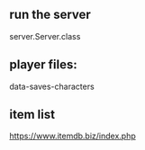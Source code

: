 run the server 
-
server.Server.class

player files:
-
data-saves-characters

item list
-
https://www.itemdb.biz/index.php


